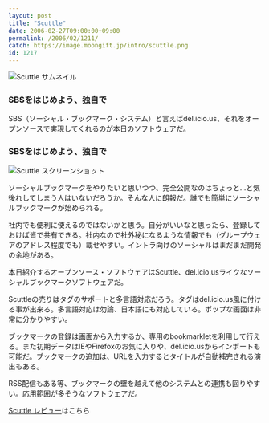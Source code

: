 ```yaml
---
layout: post
title: "Scuttle"
date: 2006-02-27T09:00:00+09:00
permalink: /2006/02/1211/
catch: https://image.moongift.jp/intro/scuttle.png
id: 1217
---
```

 ![Scuttle サムネイル](https://image.moongift.jp/intro/scuttle.t.png "Scuttle サムネイル")
  

### SBSをはじめよう、独自で
  
SBS（ソーシャル・ブックマーク・システム）と言えばdel.icio.us、それをオープンソースで実現してくれるのが本日のソフトウェアだ。  
<!--more-->  

### SBSをはじめよう、独自で
  

![Scuttle スクリーンショット](https://image.moongift.jp/intro/scuttle.png "Scuttle スクリーンショット")

  

ソーシャルブックマークをやりたいと思いつつ、完全公開なのはちょっと…と気後れしてしまう人はいないだろうか。そんな人に朗報だ。誰でも簡単にソーシャルブックマークが始められる。

  

社内でも便利に使えるのではないかと思う。自分がいいなと思ったら、登録しておけば皆で共有できる。社内なので社外秘になるような情報でも（グループウェアのアドレス程度でも）載せやすい。イントラ向けのソーシャルはまだまだ開発の余地がある。

  

本日紹介するオープンソース・ソフトウェアはScuttle、del.icio.usライクなソーシャルブックマークソフトウェアだ。

  

Scuttleの売りはタグのサポートと多言語対応だろう。タグはdel.icio.us風に付ける事が出来る。多言語対応は勿論、日本語にも対応している。ポップな画面は非常に分かりやすい。

  

ブックマークの登録は画面から入力するか、専用のbookmarkletを利用して行える。また初期データはIEやFirefoxのお気に入りや、del.icio.usからインポートも可能だ。ブックマークの追加は、URLを入力するとタイトルが自動補完される演出もある。

  

RSS配信もある等、ブックマークの壁を越えて他のシステムとの連携も図りやすい。応用範囲が多そうなソフトウェアだ。

  

[Scuttle レビュー](http://oss.moongift.jp/review/i-1219.html)はこちら

